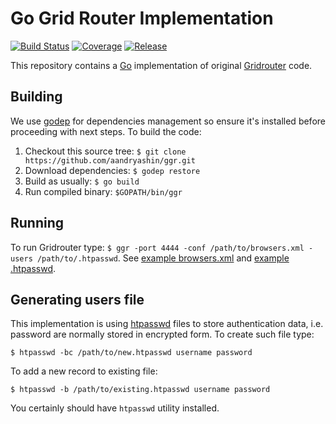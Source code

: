 # Go Grid Router Implementation
[![Build Status](https://travis-ci.org/aandryashin/ggr.svg?branch=master)](https://travis-ci.org/aandryashin/ggr)
[![Coverage](https://codecov.io/github/aandryashin/ggr/coverage.svg)](https://codecov.io/gh/aandryashin/ggr)
[![Release](https://img.shields.io/github/release/aandryashin/ggr.svg)](https://github.com/aandryashin/ggr/releases/latest)

This repository contains a [Go](http://golang.org/) implementation of original [Gridrouter](http://github.com/seleniumkit/gridrouter) code.

## Building
We use [godep](https://github.com/tools/godep) for dependencies management so ensure it's installed before proceeding with next steps. To build the code:

1. Checkout this source tree: ```$ git clone https://github.com/aandryashin/ggr.git```
2. Download dependencies: ```$ godep restore```
3. Build as usually: ```$ go build```
4. Run compiled binary: ```$GOPATH/bin/ggr```

## Running
To run Gridrouter type: ```$ ggr -port 4444 -conf /path/to/browsers.xml -users /path/to/.htpasswd```. See [example browsers.xml](https://github.com/aandryashin/ggr/blob/master/quota/browsers.xml) and [example .htpasswd](https://github.com/aandryashin/ggr/blob/master/.htpasswd).

## Generating users file
This implementation is using [htpasswd](https://httpd.apache.org/docs/2.4/misc/password_encryptions.html) files to store authentication data, i.e. password are normally stored in encrypted form. To create such file type:
```
$ htpasswd -bc /path/to/new.htpasswd username password
```
To add a new record to existing file:
```
$ htpasswd -b /path/to/existing.htpasswd username password
```
You certainly should have ```htpasswd``` utility installed.